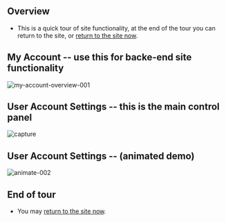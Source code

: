 ## Overview

* This is a quick tour of site functionality, at the end of the tour you can return to the site, or [return to the site now](https://businessgrp-stage.uoregon.edu/user).

## My Account -- use this for backe-end site functionality

![my-account-overview-001](https://cloud.githubusercontent.com/assets/4074354/19402921/d34d0a6a-9218-11e6-91fe-a2f3cead7ed4.png)

## User Account Settings -- this is the main control panel

![capture](https://cloud.githubusercontent.com/assets/4074354/19360389/29ef5440-9133-11e6-9da8-a7e98e651565.PNG)

## User Account Settings -- (animated demo)

![animate-002](https://cloud.githubusercontent.com/assets/4074354/19360882/373621fe-9135-11e6-909b-0597809725be.gif)

## End of tour
* You may [return to the site now](https://businessgrp-stage.uoregon.edu/user).

